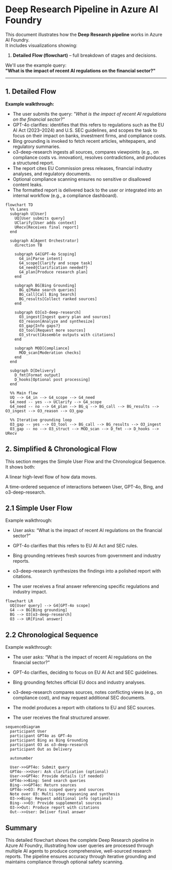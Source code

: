 # Deep Research Pipeline in Azure AI Foundry

This document illustrates how the **Deep Research pipeline** works in Azure AI Foundry.  
It includes visualizations showing:  

1. **Detailed Flow (flowchart)** – full breakdown of stages and decisions.  

We'll use the example query:  
**"What is the impact of recent AI regulations on the financial sector?"**

---

## 1. Detailed Flow

**Example walkthrough:**  

- The user submits the query: *"What is the impact of recent AI regulations on the financial sector?"*  
- GPT-4o clarifies: identifies that this refers to regulations such as the EU AI Act (2023–2024) and U.S. SEC guidelines, and scopes the task to focus on their impact on banks, investment firms, and compliance costs.  
- Bing grounding is invoked to fetch recent articles, whitepapers, and regulatory summaries.  
- o3-deep-research ingests all sources, compares viewpoints (e.g., on compliance costs vs. innovation), resolves contradictions, and produces a structured report.  
- The report cites EU Commission press releases, financial industry analyses, and regulatory documents.  
- Optional compliance scanning ensures no sensitive or disallowed content leaks.  
- The formatted report is delivered back to the user or integrated into an internal workflow (e.g., a compliance dashboard).  

```mermaid
flowchart TD
  %% Lanes
  subgraph U[User]
    UQ[User submits query]
    UClarify[User adds context]
    URecv[Receives final report]
  end

  subgraph A[Agent Orchestrator]
    direction TB

    subgraph G4[GPT-4o Scoping]
      G4_in[Parse intent]
      G4_scope[Clarify and scope task]
      G4_need{Clarification needed?}
      G4_plan[Produce research plan]
    end

    subgraph BG[Bing Grounding]
      BG_q[Make search queries]
      BG_call[Call Bing Search]
      BG_results[Collect ranked sources]
    end

    subgraph O3[o3-deep-research]
      O3_ingest[Ingest query plan and sources]
      O3_reason[Analyze and synthesize]
      O3_gap{Info gaps?}
      O3_tool[Request more sources]
      O3_struct[Assemble outputs with citations]
    end

    subgraph MOD[Compliance]
      MOD_scan[Moderation checks]
    end
  end

  subgraph D[Delivery]
    D_fmt[Format output]
    D_hooks[Optional post processing]
  end

  %% Main flow
  UQ --> G4_in --> G4_scope --> G4_need
  G4_need -- yes --> UClarify --> G4_scope
  G4_need -- no --> G4_plan --> BG_q --> BG_call --> BG_results --> O3_ingest --> O3_reason --> O3_gap

  %% Iterative grounding loop
  O3_gap -- yes --> O3_tool --> BG_call --> BG_results --> O3_ingest
  O3_gap -- no --> O3_struct --> MOD_scan --> D_fmt --> D_hooks --> URecv

```

## 2. Simplified & Chronological Flow

This section merges the Simple User Flow and the Chronological Sequence.
It shows both:

A linear high-level flow of how data moves.

A time-ordered sequence of interactions between User, GPT-4o, Bing, and o3-deep-research.

## 2.1 Simple User Flow

Example walkthrough:

- User asks: “What is the impact of recent AI regulations on the financial sector?”

- GPT-4o clarifies that this refers to EU AI Act and SEC rules.

- Bing grounding retrieves fresh sources from government and industry reports.

- o3-deep-research synthesizes the findings into a polished report with citations.

- The user receives a final answer referencing specific regulations and industry impact.

```mermaid
flowchart LR
  UQ[User query] --> G4[GPT-4o scope]
  G4 --> BG[Bing grounding]
  BG --> O3[o3-deep-research]
  O3 --> UR[Final answer]

```

## 2.2 Chronological Sequence

Example walkthrough:

- The user asks: “What is the impact of recent AI regulations on the financial sector?”

- GPT-4o clarifies, deciding to focus on EU AI Act and SEC guidelines.

- Bing grounding fetches official EU docs and industry analyses.

- o3-deep-research compares sources, notes conflicting views (e.g., on compliance cost), and may request additional SEC documents.

- The model produces a report with citations to EU and SEC sources.

- The user receives the final structured answer.

```mermaid
sequenceDiagram
  participant User
  participant GPT4o as GPT-4o
  participant Bing as Bing Grounding
  participant O3 as o3-deep-research
  participant Out as Delivery

  autonumber

  User->>GPT4o: Submit query
  GPT4o-->>User: Ask clarification (optional)
  User->>GPT4o: Provide details (if needed)
  GPT4o->>Bing: Send search queries
  Bing-->>GPT4o: Return sources
  GPT4o->>O3: Pass scoped query and sources
  Note over O3: Multi step reasoning and synthesis
  O3->>Bing: Request additional info (optional)
  Bing-->>O3: Provide supplemental sources
  O3->>Out: Produce report with citations
  Out-->>User: Deliver final answer

```


## Summary
This detailed flowchart shows the complete Deep Research pipeline in Azure AI Foundry, illustrating how user queries are processed through multiple AI agents to produce comprehensive, well-sourced research reports. The pipeline ensures accuracy through iterative grounding and maintains compliance through optional safety scanning.
